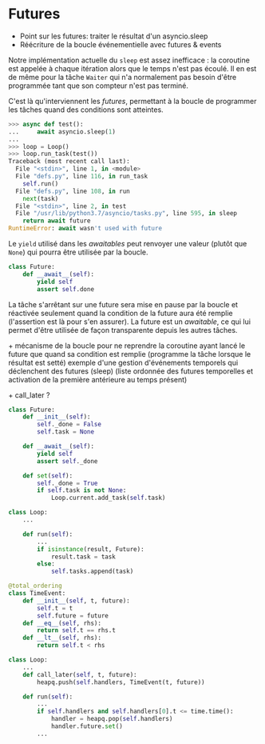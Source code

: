 # Futures

* Point sur les futures: traiter le résultat d'un asyncio.sleep
* Réécriture de la boucle événementielle avec futures & events

Notre implémentation actuelle du `sleep` est assez inefficace : la coroutine est appelée à chaque itération alors que le temps n'est pas écoulé.
Il en est de même pour la tâche `Waiter` qui n'a normalement pas besoin d'être programmée tant que son compteur n'est pas terminé.

C'est là qu'interviennent les _futures_, permettant à la boucle de programmer les tâches quand des conditions sont atteintes.

```python
>>> async def test():
...     await asyncio.sleep(1)
...
>>> loop = Loop()
>>> loop.run_task(test())
Traceback (most recent call last):
  File "<stdin>", line 1, in <module>
  File "defs.py", line 116, in run_task
    self.run()
  File "defs.py", line 108, in run
    next(task)
  File "<stdin>", line 2, in test
  File "/usr/lib/python3.7/asyncio/tasks.py", line 595, in sleep
    return await future
RuntimeError: await wasn't used with future
```

Le `yield` utilisé dans les _awaitables_ peut renvoyer une valeur (plutôt que `None`) qui pourra être utilisée par la boucle.

```python
class Future:
    def __await__(self):
        yield self
        assert self.done
```

La tâche s'arrêtant sur une future sera mise en pause par la boucle et réactivée seulement quand la condition de la future aura été remplie (l'assertion est là pour s'en assurer).
La future est un _awaitable_, ce qui lui permet d'être utilisée de façon transparente depuis les autres tâches.

\+ mécanisme de la boucle pour ne reprendre la coroutine ayant lancé le future que quand sa condition est remplie (programme la tâche lorsque le résultat est setté)
exemple d'une gestion d'événements temporels qui déclenchent des futures (sleep)
(liste ordonnée des futures temporelles et activation de la première antérieure au temps présent)

\+ call_later ?

```python
class Future:
    def __init__(self):
        self._done = False
        self.task = None

    def __await__(self):
        yield self
        assert self._done

    def set(self):
        self._done = True
        if self.task is not None:
            Loop.current.add_task(self.task)
```

```python
class Loop:
    ...

    def run(self):
        ...
        if isinstance(result, Future):
            result.task = task
        else:
            self.tasks.append(task)
```

```python
@total_ordering
class TimeEvent:
    def __init__(self, t, future):
        self.t = t
        self.future = future
    def __eq__(self, rhs):
        return self.t == rhs.t
    def __lt__(self, rhs):
        return self.t < rhs

class Loop:
    ...
    def call_later(self, t, future):
        heapq.push(self.handlers, TimeEvent(t, future))

    def run(self):
        ...
        if self.handlers and self.handlers[0].t <= time.time():
            handler = heapq.pop(self.handlers)
            handler.future.set()
        ...
```
